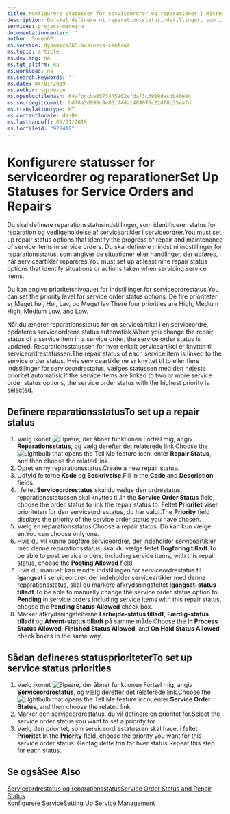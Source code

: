 ```yaml
---
title: Konfigurere statusser for serviceordrer og reparationer | Microsoft Docs
description: Du skal definere ni reparationsstatusindstillinger, som identificerer status for reparation og vedligeholdelse af serviceartikler i serviceordrer.
services: project-madeira
documentationcenter: ''
author: SorenGP
ms.service: dynamics365-business-central
ms.topic: article
ms.devlang: na
ms.tgt_pltfrm: na
ms.workload: na
ms.search.keywords: ''
ms.date: 04/01/2019
ms.author: sgroespe
ms.openlocfilehash: 64afbccba0573445902efdaf3c3919dacdb40e8c
ms.sourcegitcommit: bd78a5d990c9e83174da1409076c22df8b35eafd
ms.translationtype: HT
ms.contentlocale: da-DK
ms.lasthandoff: 03/31/2019
ms.locfileid: "928412"
---
```

# <a name="set-up-statuses-for-service-orders-and-repairs"></a><span data-ttu-id="85964-103">Konfigurere statusser for serviceordrer og reparationer</span><span class="sxs-lookup"><span data-stu-id="85964-103">Set Up Statuses for Service Orders and Repairs</span></span>
<span data-ttu-id="85964-104">Du skal definere reparationsstatusindstillinger, som identificerer status for reparation og vedligeholdelse af serviceartikler i serviceordrer.</span><span class="sxs-lookup"><span data-stu-id="85964-104">You must set up repair status options that identify the progress of repair and maintenance of service items in service orders.</span></span> <span data-ttu-id="85964-105">Du skal definere mindst ni indstillinger for reparationsstatus, som angiver de situationer eller handlinger, der udføres, når serviceartikler repareres.</span><span class="sxs-lookup"><span data-stu-id="85964-105">You must set up at least nine repair status options that identify situations or actions taken when servicing service items.</span></span>  

<span data-ttu-id="85964-106">Du kan angive prioritetsniveauet for indstillinger for serviceordrestatus.</span><span class="sxs-lookup"><span data-stu-id="85964-106">You can set the priority level for service order status options.</span></span> <span data-ttu-id="85964-107">De fire prioriteter er Meget høj, Høj, Lav, og Meget lav.</span><span class="sxs-lookup"><span data-stu-id="85964-107">There four priorities are High, Medium High, Medium Low, and Low.</span></span>  

<span data-ttu-id="85964-108">Når du ændrer reparationsstatus for en serviceartikel i en serviceordre, opdateres serviceordrens status automatisk.</span><span class="sxs-lookup"><span data-stu-id="85964-108">When you change the repair status of a service item in a service order, the service order status is updated.</span></span> <span data-ttu-id="85964-109">Reparationsstatussen for hver enkelt serviceartikel er knyttet til serviceordrestatussen.</span><span class="sxs-lookup"><span data-stu-id="85964-109">The repair status of each service item is linked to the service order status.</span></span> <span data-ttu-id="85964-110">Hvis serviceartiklerne er knyttet til to eller flere indstillinger for serviceordrestatus, vælges statussen med den højeste prioritet automatisk.</span><span class="sxs-lookup"><span data-stu-id="85964-110">If the service items are linked to two or more service order status options, the service order status with the highest priority is selected.</span></span>  

## <a name="to-set-up-a-repair-status"></a><span data-ttu-id="85964-111">Definere reparationsstatus</span><span class="sxs-lookup"><span data-stu-id="85964-111">To set up a repair status</span></span>  
1. <span data-ttu-id="85964-112">Vælg ikonet ![Elpære, der åbner funktionen Fortæl mig](media/ui-search/search_small.png "Fortæl mig, hvad du vil foretage dig"), angiv **Reparationsstatus**, og vælg derefter det relaterede link.</span><span class="sxs-lookup"><span data-stu-id="85964-112">Choose the ![Lightbulb that opens the Tell Me feature](media/ui-search/search_small.png "Tell me what you want to do") icon, enter **Repair Status**, and then choose the related link.</span></span>
2. <span data-ttu-id="85964-113">Opret en ny reparationsstatus.</span><span class="sxs-lookup"><span data-stu-id="85964-113">Create a new repair status.</span></span>  
3. <span data-ttu-id="85964-114">Udfyld felterne **Kode** og **Beskrivelse**.</span><span class="sxs-lookup"><span data-stu-id="85964-114">Fill in the **Code** and **Description** fields.</span></span>  
4. <span data-ttu-id="85964-115">I feltet **Serviceordrestatus** skal du vælge den ordrestatus, reparationsstatussen skal knyttes til.</span><span class="sxs-lookup"><span data-stu-id="85964-115">In the **Service Order Status** field, choose the order status to link the repair status to.</span></span> <span data-ttu-id="85964-116">Feltet **Prioritet** viser prioriteten for den serviceordrestatus, du har valgt.</span><span class="sxs-lookup"><span data-stu-id="85964-116">The **Priority** field displays the priority of the service order status you have chosen.</span></span>  
5. <span data-ttu-id="85964-117">Vælg en reparationsstatus.</span><span class="sxs-lookup"><span data-stu-id="85964-117">Choose a repair status.</span></span> <span data-ttu-id="85964-118">Du kan kun vælge en.</span><span class="sxs-lookup"><span data-stu-id="85964-118">You can choose only one.</span></span>  
6. <span data-ttu-id="85964-119">Hvis du vil kunne bogføre serviceordrer, der indeholder serviceartikler med denne reparationsstatus, skal du vælge feltet **Bogføring tilladt**.</span><span class="sxs-lookup"><span data-stu-id="85964-119">To be able to post service orders, including service items, with this repair status, choose the **Posting Allowed** field.</span></span>  
7. <span data-ttu-id="85964-120">Hvis du manuelt kan ændre indstillingen for serviceordrestatus til **Igangsat** i serviceordrer, der indeholder serviceartikler med denne reparationsstatus, skal du markere afkrydsningsfeltet **Igangsat-status tilladt**.</span><span class="sxs-lookup"><span data-stu-id="85964-120">To be able to manually change the service order status option to **Pending** in service orders including service items with this repair status, choose the **Pending Status Allowed** check box.</span></span>  
8. <span data-ttu-id="85964-121">Marker afkrydsningsfelterne **I arbejde-status tilladt**, **Færdig-status tilladt** og **Afvent-status tilladt** på samme måde.</span><span class="sxs-lookup"><span data-stu-id="85964-121">Choose the **In Process Status Allowed**, **Finished Status Allowed**, and **On Hold Status Allowed** check boxes in the same way.</span></span>
  
## <a name="to-set-up-service-status-priorities"></a><span data-ttu-id="85964-122">Sådan defineres statusprioriteter</span><span class="sxs-lookup"><span data-stu-id="85964-122">To set up service status priorities</span></span>  
1. <span data-ttu-id="85964-123">Vælg ikonet ![Elpære, der åbner funktionen Fortæl mig](media/ui-search/search_small.png "Fortæl mig, hvad du vil foretage dig"), angiv **Serviceordrestatus**, og vælg derefter det relaterede link.</span><span class="sxs-lookup"><span data-stu-id="85964-123">Choose the ![Lightbulb that opens the Tell Me feature](media/ui-search/search_small.png "Tell me what you want to do") icon, enter **Service Order Status**, and then choose the related link.</span></span>  
2. <span data-ttu-id="85964-124">Marker den serviceordrestatus, du vil definere en prioritet for.</span><span class="sxs-lookup"><span data-stu-id="85964-124">Select the service order status you want to set a priority for.</span></span>  
3. <span data-ttu-id="85964-125">Vælg den prioritet, som serviceordrestatussen skal have, i feltet **Prioritet**.</span><span class="sxs-lookup"><span data-stu-id="85964-125">In the **Priority** field, choose the priority you want for this service order status.</span></span> <span data-ttu-id="85964-126">Gentag dette trin for hver status.</span><span class="sxs-lookup"><span data-stu-id="85964-126">Repeat this step for each status.</span></span>  

## <a name="see-also"></a><span data-ttu-id="85964-127">Se også</span><span class="sxs-lookup"><span data-stu-id="85964-127">See Also</span></span>  
[<span data-ttu-id="85964-128">Serviceordrestatus og reparationsstatus</span><span class="sxs-lookup"><span data-stu-id="85964-128">Service Order Status and Repair Status</span></span>](service-service-order-status-and-repair-status.md)  
[<span data-ttu-id="85964-129">Konfigurere Service</span><span class="sxs-lookup"><span data-stu-id="85964-129">Setting Up Service Management</span></span>](service-setup-service.md)  
